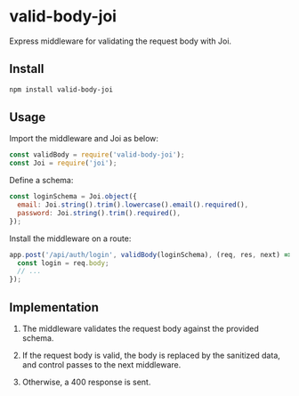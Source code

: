 # valid-body-joi

Express middleware for validating the request body with Joi.

## Install

```bash
npm install valid-body-joi
```

## Usage

Import the middleware and Joi as below:

```js
const validBody = require('valid-body-joi');
const Joi = require('joi');
```

Define a schema:

```js
const loginSchema = Joi.object({
  email: Joi.string().trim().lowercase().email().required(),
  password: Joi.string().trim().required(),
});
```

Install the middleware on a route:

```js
app.post('/api/auth/login', validBody(loginSchema), (req, res, next) => {
  const login = req.body;
  // ...
});
```

## Implementation

1. The middleware validates the request body against the provided schema.

2. If the request body is valid, the body is replaced by the sanitized data, and control passes to the next middleware.

3. Otherwise, a 400 response is sent.
